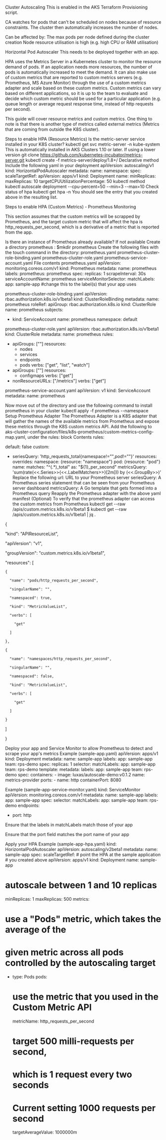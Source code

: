 


Cluster Autoscaling
This is enabled in the AKS Terraform Provisioning script.

CA watches for pods that can't be scheduled on nodes because of resource constraints. The cluster then automatically increases the number of nodes.

Can be affected by:
The max pods per node defined during the cluster creation
Node resource utilisation is high (e.g. high CPU or RAM utilisation)


Horizontal Pod Autoscaler
This needs to be deployed together with an app.

HPA uses the Metrics Server in a Kubernetes cluster to monitor the resource demand of pods. If an application needs more resources, the number of pods is automatically increased to meet the demand. It can also make use of custom metrics that are reported to custom metrics servers (e.g. Prometheus, MS Azure Monitor) through the use of a custom metrics adapter and scale based on these custom metrics. Custom metrics can vary based on different applications, so it is up to the team to evaluate and decide which custom metric should be used for a particular application (e.g. queue length or average request response time, instead of http requests per second).

This guide will cover resource metrics and custom metrics. One thing to note is that there is another type of metrics called external metrics (Metrics that are coming from outside the K8S cluster).

Steps to enable HPA (Resource Metrics)
Is the metric-server service installed in your K8S cluster?
kubectl get svc metric-server -n kube-system
This is automatically installed in AKS Clusters 1.10 or later.
If using a lower version
git clone https://github.com/kubernetes-incubator/metrics-server.git
kubectl create -f metrics-server/deploy/1.8+/
Declarative method
Include the following yaml in your deployment
apiVersion: autoscaling/v1
kind: HorizontalPodAutoscaler
metadata:
  name: <name of app>
  namespace: <insert namespace>
spec:
  scaleTargetRef:
    apiVersion: apps/v1
    kind: Deployment
    name: <name of deployment>
  minReplicas: 
  maxReplicas: 10
  targetCPUUtilizationPercentage: 50
kubectl method
kubectl autoscale deployment <name of deployment> --cpu-percent=50 --min=3 --max=10
Check status of hpa
kubectl get hpa -n <namespace>
You should see the entry that you created above in the resulting list.


Steps to enable HPA (Custom Metrics) - Prometheus Monitoring

This section assumes that the custom metrics will be scrapped by Prometheus, and the target custom metric that will affect the hpa is http_requests_per_second, which is a derivative of a metric that is reported from the app.

Is there an instance of Prometheus already available?
If not available
Create a directory prometheus : $mkdir prometheus
Create the following files with the touch <filename> command in the directory:
prometheus.yaml
prometheus-cluster-role-binding.yaml
prometheus-cluster-role.yaml
prometheus-service-account.yaml
File contents
  prometheus.yaml
apiVersion: monitoring.coreos.com/v1
kind: Prometheus
metadata:
  name: prometheus
  labels:
    prometheus: prometheus
spec:
  replicas: 1
  scrapeInterval: 30s
  serviceAccountName: prometheus
  serviceMonitorSelector:
    matchLabels:
      app: sample-app #change this to the label(s) that your app uses

 prometheus-cluster-role-binding.yaml
apiVersion: rbac.authorization.k8s.io/v1beta1
kind: ClusterRoleBinding
metadata:
  name: prometheus
roleRef:
  apiGroup: rbac.authorization.k8s.io
  kind: ClusterRole
  name: prometheus
subjects:
- kind: ServiceAccount
  name: prometheus
  namespace: default

 prometheus-cluster-role.yaml
apiVersion: rbac.authorization.k8s.io/v1beta1
kind: ClusterRole
metadata:
  name: prometheus
rules:
- apiGroups: [""]
  resources:
  - nodes
  - services
  - endpoints
  - pods
  verbs: ["get", "list", "watch"]
- apiGroups: [""]
  resources:
  - configmaps
  verbs: ["get"]
- nonResourceURLs: ["/metrics"]
  verbs: ["get"]

 prometheus-service-account.yaml
apiVersion: v1
kind: ServiceAccount
metadata:
  name: prometheus

Now move out of the directory and use the following command to install prometheus in your cluster
kubectl apply -f prometheus --namespace <target namespace>
Setup Prometheus Adapter
The Prometheus Adapter is a K8S adapter that will gather the names of the available metrics from Prometheus and expose these metrics through the K8S custom metrics API.
Add the following to aks-cluster-configuration/files/k8s-prometheus/custom-metrics-config-map.yaml, under the rules: block
  Contents
rules:

  default: false
  custom:
  - seriesQuery: 'http_requests_total{namespace!="",pod!=""}'
    resources:
      overrides:
        namespace: {resource: "namespace"}
        pod: {resource: "pod"}
    name:
      matches: "^(.*)_total"
      as: "${1}_per_second"
    metricsQuery: 'sum(rate(<<.Series>>{<<.LabelMatchers>>}[2m])) by (<<.GroupBy>>)'
Replace the following
url: URL to your Prometheus server
seriesQuery: A Prometheus series statement that can be seen from your Prometheus server dashboard
metricsQuery: A Go template that gets formed into a Prometheus query
Reapply the Prometheus adapter with the above yaml manifest
(Optional) To verify that the prometheus adapter can access the custom metrics from Prometheus
kubectl get --raw /apis/custom.metrics.k8s.io/v1beta1
$ kubectl get --raw /apis/custom.metrics.k8s.io/v1beta1 | jq .

{

  "kind": "APIResourceList",

  "apiVersion": "v1",

  "groupVersion": "custom.metrics.k8s.io/v1beta1",

  "resources": [

    {

      "name": "pods/http_requests_per_second",

      "singularName": "",

      "namespaced": true,

      "kind": "MetricValueList",

      "verbs": [

        "get"

      ]

    },

    {

      "name": "namespaces/http_requests_per_second",

      "singularName": "",

      "namespaced": false,

      "kind": "MetricValueList",

      "verbs": [

        "get"

      ]

    }

  ]

}

Deploy your app and Service Monitor to allow Prometheus to detect and scrape your app's metrics
 Example (sample-app.yaml)
apiVersion: apps/v1
kind: Deployment
metadata:
  name: sample-app
  labels:
    app: sample-app
    team: rps-demo
spec:
  replicas: 1
  selector:
    matchLabels:
      app: sample-app
      team: rps-demo
  template:
    metadata:
      labels:
        app: sample-app
        team: rps-demo
    spec:
      containers:
      - image: luxas/autoscale-demo:v0.1.2
        name: metrics-provider
        ports:
        - name: http
          containerPort: 8080

  Example (sample-app-service-monitor.yaml)
kind: ServiceMonitor
apiVersion: monitoring.coreos.com/v1
metadata:
  name: sample-app
  labels:
    app: sample-app
spec:
  selector:
    matchLabels:
      app: sample-app
      team: rps-demo
  endpoints: 
  - port: http

Ensure that the labels in matchLabels match those of your app

Ensure that the port field matches the port name of your app

Apply your HPA
  Example (sample-app-hpa.yaml)
kind: HorizontalPodAutoscaler
apiVersion: autoscaling/v2beta1
metadata:
  name: sample-app
spec:
  scaleTargetRef:
    # point the HPA at the sample application
    # you created above
    apiVersion: apps/v1
    kind: Deployment
    name: sample-app
  # autoscale between 1 and 10 replicas
  minReplicas: 1
  maxReplicas: 500
  metrics:
  # use a "Pods" metric, which takes the average of the
  # given metric across all pods controlled by the autoscaling target
  - type: Pods
    pods:
      # use the metric that you used in the Custom Metric API
      metricName: http_requests_per_second
      # target 500 milli-requests per second,
      # which is 1 request every two seconds

      # Current setting 1000 requests per second
      targetAverageValue: 1000000m
